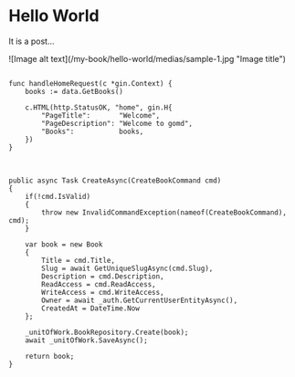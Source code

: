 # Hello World

It is a post...  

<div>
![Image alt text](/my-book/hello-world/medias/sample-1.jpg "Image title")
</div>

<pre>
<code class="go">
func handleHomeRequest(c *gin.Context) {
    books := data.GetBooks()

    c.HTML(http.StatusOK, "home", gin.H{
        "PageTitle":       "Welcome",
        "PageDescription": "Welcome to gomd",
        "Books":           books,
    })
}
</code>
</pre>

<pre>
<code class="csharp">
public async Task<Book> CreateAsync(CreateBookCommand cmd)
{
    if(!cmd.IsValid)
    {
        throw new InvalidCommandException(nameof(CreateBookCommand), cmd);
    }

    var book = new Book
    {
        Title = cmd.Title,
        Slug = await GetUniqueSlugAsync(cmd.Slug),
        Description = cmd.Description,
        ReadAccess = cmd.ReadAccess,
        WriteAccess = cmd.WriteAccess,
        Owner = await _auth.GetCurrentUserEntityAsync(),
        CreatedAt = DateTime.Now
    };

    _unitOfWork.BookRepository.Create(book);
    await _unitOfWork.SaveAsync();
    
    return book;
}
</code>
</pre>